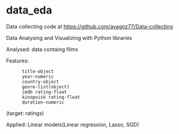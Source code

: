 # data_eda
Data collecting code at https://github.com/ayagoz77/Data-collecting

Data Analysing and Visualizing with Python libraries

Analysed: data containg films


Features: 
          
          title-object
          year-numeric
          country-object
          genre-list(object)
          imdb rating-float
          kinopoisk rating-float
          duration-numeric
 (target: ratings)
 
 Applied: Linear models(Linear regression, Lasso, SGD)
